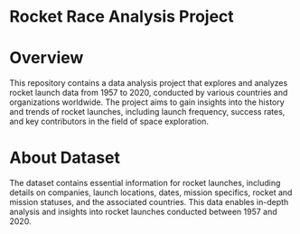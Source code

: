 
# Rocket Race Analysis Project

# Overview
This repository contains a data analysis project that explores and analyzes rocket launch data from 1957 to 2020, conducted by various countries and organizations worldwide. The project aims to gain insights into the history and trends of rocket launches, including launch frequency, success rates, and key contributors in the field of space exploration.

# About Dataset
The dataset contains essential information for rocket launches, including details on companies, launch locations, dates, mission specifics, rocket and mission statuses, and the associated countries. This data enables in-depth analysis and insights into rocket launches conducted between 1957 and 2020.
